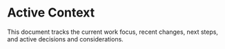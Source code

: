 # Active Context

This document tracks the current work focus, recent changes, next steps, and active decisions and considerations. 